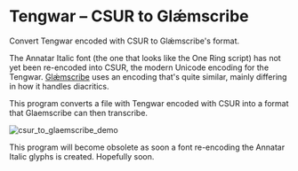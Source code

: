 # Tengwar – CSUR to Glǽmscribe
Convert Tengwar encoded with CSUR to Glǽmscribe's format.

The Annatar Italic font (the one that looks like the One Ring script) has not yet been re-encoded into CSUR, the modern Unicode encoding for the Tengwar. [Glǽmscribe](https://glaemscrafu.jrrvf.com/english/glaemscribe.html) uses an encoding that's quite similar, mainly differing in how it handles diacritics.

This program converts a file with Tengwar encoded with CSUR into a format that Glaemscribe can then transcribe.

![csur_to_glaemscribe_demo](https://user-images.githubusercontent.com/16606427/183506621-04d35bf0-f545-4b6f-a8db-0f288a1fa947.png)

This program will become obsolete as soon a font re-encoding the Annatar Italic glyphs is created. Hopefully soon.
